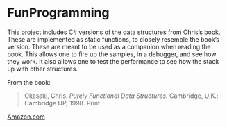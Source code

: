 # FunProgramming
This project includes C# versions of the data structures from Chris’s book.
These are implemented as static functions, to closely resemble the book’s version.
These are meant to be used as a companion when reading the book. This allows one to fire up the samples, in a debugger, and see how they work. It also allows one to test the performance to see how the stack up with other structures.

From the book:
>Okasaki, Chris. *Purely Functional Data Structures.* 
>Cambridge, U.K.: Cambridge UP, 1998. Print.

[Amazon.com](https://www.amazon.com/Purely-Functional-Structures-Chris-Okasaki/dp/0521663504/)